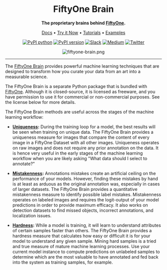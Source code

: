 <div align="center">

<h1>
    FiftyOne Brain
</h1>

**The proprietary brains behind
[FiftyOne](https://github.com/voxel51/fiftyone).**

<p align="center">
  <a href="https://voxel51.com/docs/fiftyone/user_guide/brain.html">Docs</a> •
  <a href="https://colab.research.google.com/github/voxel51/fiftyone-examples/blob/master/examples/quickstart.ipynb">Try it Now</a> •
  <a href="https://voxel51.com/docs/fiftyone/tutorials/index.html">Tutorials</a> •
  <a href="https://github.com/voxel51/fiftyone-examples">Examples</a>
</p>

[![PyPI python](https://img.shields.io/pypi/pyversions/fiftyone-brain)](https://pypi.org/project/fiftyone-brain)
[![PyPI version](https://badge.fury.io/py/fiftyone-brain.svg)](https://pypi.org/project/fiftyone-brain)
[![Slack](https://img.shields.io/badge/Slack-4A154B?logo=slack&logoColor=white)](https://join.slack.com/t/fiftyone-users/shared_invite/zt-gtpmm76o-9AjvzNPBOzevBySKzt02gg)
[![Medium](https://img.shields.io/badge/Medium-12100E?logo=medium&logoColor=white)](https://medium.com/voxel51)
[![Twitter](https://img.shields.io/badge/Twitter-1DA1F2?logo=twitter&logoColor=white)](https://twitter.com/voxel51)

<img src="https://user-images.githubusercontent.com/25985824/104953482-7ea97a00-5994-11eb-8cc3-f648c15502b1.png" alt="fiftyone-brain.png">

</div>

---

The [FiftyOne Brain](https://voxel51.com/docs/fiftyone/user_guide/brain.html)
provides powerful machine learning techniques that are designed to transform
how you curate your data from an art into a measurable science.

The FiftyOne Brain is a separate Python package that is bundled with
[FiftyOne](https://voxel51.com/docs/fiftyone). Although it is closed-source, it
is licensed as freeware, and you have permission to use it for commercial or
non-commercial purposes. See the license below for more details.

The FiftyOne Brain methods are useful across the stages of the machine learning
workflow:

-   **[Uniqueness](https://voxel51.com/docs/fiftyone/user_guide/brain.html#image-uniqueness):**
    During the training loop for a model, the best results will be seen when
    training on unique data. The FiftyOne Brain provides a uniqueness measure
    for images that compare the content of every image in a FiftyOne Dataset
    with all other images. Uniqueness operates on raw images and does not
    require any prior annotation on the data. It is hence very useful in the
    early stages of the machine learning workflow when you are likely asking
    "What data should I select to annotate?"

-   **[Mistakenness](https://voxel51.com/docs/fiftyone/user_guide/brain.html#label-mistakes):**
    Annotations mistakes create an artificial ceiling on the performance of
    your models. However, finding these mistakes by hand is at least as arduous
    as the original annotation was, especially in cases of larger datasets. The
    FiftyOne Brain provides a quantitative mistakenness measure to identify
    possible label mistakes. Mistakenness operates on labeled images and
    requires the logit-output of your model predictions in order to provide
    maximum efficacy. It also works on detection datasets to find missed
    objects, incorrect annotations, and localization issues.

-   **[Hardness](https://voxel51.com/docs/fiftyone/user_guide/brain.html#sample-hardness):**
    While a model is training, it will learn to understand attributes of
    certain samples faster than others. The FiftyOne Brain provides a hardness
    measure that calculates how easy or difficult it is for your model to
    understand any given sample. Mining hard samples is a tried and true
    measure of mature machine learning processes. Use your current model
    instance to compute predictions on unlabeled samples to determine which are
    the most valuable to have annotated and fed back into the system as
    training samples, for example.
